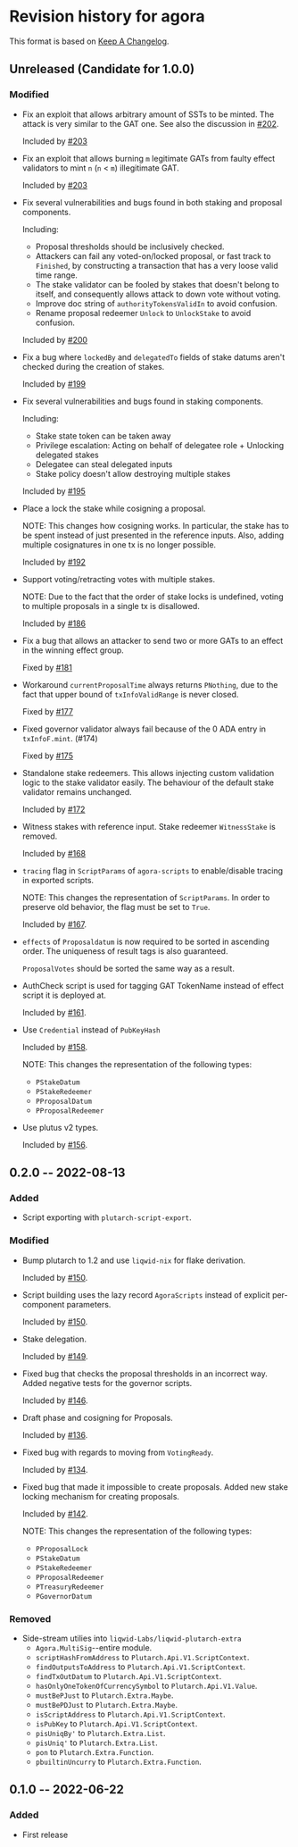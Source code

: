 # Revision history for agora

This format is based on [Keep A Changelog](https://keepachangelog.com/en/1.0.0).

## Unreleased (Candidate for 1.0.0)

### Modified

- Fix an exploit that allows arbitrary amount of SSTs to be minted. The attack is
  very similar to the GAT one. See also the discussion in
  [#202](https://github.com/Liqwid-Labs/agora/pull/202).

  Included by [#203](https://github.com/Liqwid-Labs/agora/pull/203)

- Fix an exploit that allows burning `m` legitimate GATs from faulty effect
  validators to mint `n` (`n` < `m`) illegitimate GAT.

  Included by [#203](https://github.com/Liqwid-Labs/agora/pull/203)

- Fix several vulnerabilities and bugs found in both staking and proposal components.

  Including:

  - Proposal thresholds should be inclusively checked.
  - Attackers can fail any voted-on/locked proposal, or fast track to `Finished`,
    by constructing a transaction that has a very loose valid time range.
  - The stake validator can be fooled by stakes that doesn't belong to itself, and
    consequently allows attack to down vote without voting.
  - Improve doc string of `authorityTokensValidIn` to avoid confusion.
  - Rename proposal redeemer `Unlock` to `UnlockStake` to avoid confusion.

  Included by [#200](https://github.com/Liqwid-Labs/agora/pull/200)

- Fix a bug where `lockedBy` and `delegatedTo` fields of stake datums aren't checked
  during the creation of stakes.

  Included by [#199](https://github.com/Liqwid-Labs/agora/pull/199)

- Fix several vulnerabilities and bugs found in staking components.
  
  Including:

  - Stake state token can be taken away
  - Privilege escalation: Acting on behalf of delegatee role + Unlocking delegated stakes
  - Delegatee can steal delegated inputs
  - Stake policy doesn't allow destroying multiple stakes

  Included by [#195](https://github.com/Liqwid-Labs/agora/pull/195)

- Place a lock the stake while cosigning a proposal.

  NOTE: This changes how cosigning works. In particular, the stake has to be
  spent instead of just presented in the reference inputs. Also, adding multiple
  cosignatures in one tx is no longer possible.

  Included by [#192](https://github.com/Liqwid-Labs/agora/pull/192)

- Support voting/retracting votes with multiple stakes.

  NOTE: Due to the fact that the order of stake locks is undefined, voting to
   multiple proposals in a single tx is disallowed.
  
  Included by [#186](https://github.com/Liqwid-Labs/agora/pull/186)

- Fix a bug that allows an attacker to send two or more GATs to an effect in the winning effect group.

  Fixed by [#181](https://github.com/Liqwid-Labs/agora/pull/181)

- Workaround `currentProposalTime` always returns `PNothing`, due to the fact
 that upper bound of `txInfoValidRange` is never closed.

  Fixed by [#177](https://github.com/Liqwid-Labs/agora/pull/177)

- Fixed governor validator always fail because of the 0 ADA entry in
 `txInfoF.mint`. (#174)

  Fixed by [#175](https://github.com/Liqwid-Labs/agora/pull/175)

- Standalone stake redeemers. This allows injecting custom validation logic to
the stake validator easily. The behaviour of the default stake validator remains
 unchanged.

  Included by [#172](https://github.com/Liqwid-Labs/agora/pull/172)

- Witness stakes with reference input. Stake redeemer `WitnessStake` is removed.

  Included by [#168](https://github.com/Liqwid-Labs/agora/pull/168)

- `tracing` flag in `ScriptParams` of `agora-scripts` to enable/disable tracing in exported scripts.

  NOTE: This changes the representation of `ScriptParams`. In order to preserve old behavior, the flag
  must be set to `True`.
  
  Included by [#167](https://github.com/Liqwid-Labs/agora/pull/167).

- `effects` of `Proposaldatum` is now required to be sorted in ascending order. The uniqueness of result tags is also guaranteed.

  `ProposalVotes` should be sorted the same way as a result.

- AuthCheck script is used for tagging GAT TokenName instead of effect script
  it is deployed at.
  
  Included by [#161](https://github.com/Liqwid-Labs/agora/pull/161).

- Use `Credential` instead of `PubKeyHash`

  Included by [#158](https://github.com/Liqwid-Labs/agora/pull/158).

  NOTE: This changes the representation of the following types:
  
  - `PStakeDatum`
  - `PStakeRedeemer`
  - `PProposalDatum`
  - `PProposalRedeemer`

- Use plutus v2 types.

  Included by [#156](https://github.com/Liqwid-Labs/agora/pull/156).

## 0.2.0 -- 2022-08-13

### Added

- Script exporting with `plutarch-script-export`.

### Modified

- Bump plutarch to 1.2 and use `liqwid-nix` for flake derivation.

  Included by [#150](https://github.com/Liqwid-Labs/agora/pull/150).

- Script building uses the lazy record `AgoraScripts` instead of explicit per-component parameters.

  Included by [#150](https://github.com/Liqwid-Labs/agora/pull/150).

- Stake delegation.
  
  Included by [#149](https://github.com/Liqwid-Labs/agora/pull/149).

- Fixed bug that checks the proposal thresholds in an incorrect way. Added negative tests for the governor scripts.

  Included by [#146](https://github.com/Liqwid-Labs/agora/pull/146).

- Draft phase and cosigning for Proposals. 

  Included by [#136](https://github.com/Liqwid-Labs/agora/pull/136).

- Fixed bug with regards to moving from `VotingReady`.

  Included by [#134](https://github.com/Liqwid-Labs/agora/pull/134).
  
- Fixed bug that made it impossible to create proposals. Added new stake locking mechanism for creating proposals. 
  
  Included by [#142](https://github.com/Liqwid-Labs/agora/pull/142).
  
  NOTE: This changes the representation of the following types:
  
  - `PProposalLock`
  - `PStakeDatum`
  - `PStakeRedeemer`
  - `PProposalRedeemer`
  - `PTreasuryRedeemer`
  - `PGovernorDatum`
  
### Removed

- Side-stream utilies into `liqwid-Labs/liqwid-plutarch-extra`
  - `Agora.MultiSig`--entire module.
  - `scriptHashFromAddress` to `Plutarch.Api.V1.ScriptContext`.
  - `findOutputsToAddress` to `Plutarch.Api.V1.ScriptContext`.
  - `findTxOutDatum` to `Plutarch.Api.V1.ScriptContext`.
  - `hasOnlyOneTokenOfCurrencySymbol` to `Plutarch.Api.V1.Value`.
  - `mustBePJust` to `Plutarch.Extra.Maybe`.
  - `mustBePDJust` to `Plutarch.Extra.Maybe`.
  - `isScriptAddress` to `Plutarch.Api.V1.ScriptContext`.
  - `isPubKey` to `Plutarch.Api.V1.ScriptContext`.
  - `pisUniqBy'` to `Plutarch.Extra.List`.
  - `pisUniq'` to `Plutarch.Extra.List`.
  - `pon` to `Plutarch.Extra.Function`.
  - `pbuiltinUncurry` to `Plutarch.Extra.Function`.

## 0.1.0 -- 2022-06-22

### Added

* First release
